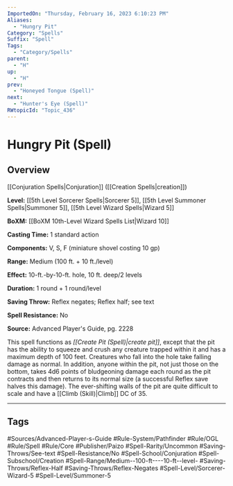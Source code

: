 ```yaml
---
ImportedOn: "Thursday, February 16, 2023 6:10:23 PM"
Aliases:
  - "Hungry Pit"
Category: "Spells"
Suffix: "Spell"
Tags:
  - "Category/Spells"
parent:
  - "H"
up:
  - "H"
prev:
  - "Honeyed Tongue (Spell)"
next:
  - "Hunter's Eye (Spell)"
RWtopicId: "Topic_436"
---
```

# Hungry Pit (Spell)
## Overview
[[Conjuration Spells|Conjuration]] ([[Creation Spells|creation]])

**Level:** [[5th Level Sorcerer Spells|Sorcerer 5]], [[5th Level Summoner Spells|Summoner 5]], [[5th Level Wizard Spells|Wizard 5]]

**BoXM:** [[BoXM 10th-Level Wizard Spells List|Wizard 10]]

**Casting Time:** 1 standard action

**Components:** V, S, F (miniature shovel costing 10 gp)

**Range:** Medium (100 ft. + 10 ft./level)

**Effect:** 10-ft.-by-10-ft. hole, 10 ft. deep/2 levels

**Duration:** 1 round + 1 round/level

**Saving Throw:** Reflex negates; Reflex half; see text

**Spell Resistance:** No

**Source:** Advanced Player's Guide, pg. 2228

This spell functions as *[[Create Pit (Spell)|create pit]]*, except that the pit has the ability to squeeze and crush any creature trapped within it and has a maximum depth of 100 feet. Creatures who fall into the hole take falling damage as normal. In addition, anyone within the pit, not just those on the bottom, takes 4d6 points of bludgeoning damage each round as the pit contracts and then returns to its normal size (a successful Reflex save halves this damage). The ever-shifting walls of the pit are quite difficult to scale and have a [[Climb (Skill)|Climb]] DC of 35.


---
## Tags
#Sources/Advanced-Player-s-Guide #Rule-System/Pathfinder #Rule/OGL #Rule/Spell #Rule/Core #Publisher/Paizo #Spell-Rarity/Uncommon #Saving-Throws/See-text #Spell-Resistance/No #Spell-School/Conjuration #Spell-Subschool/Creation #Spell-Range/Medium--100-ft----10-ft--level- #Saving-Throws/Reflex-Half #Saving-Throws/Reflex-Negates #Spell-Level/Sorcerer-Wizard-5 #Spell-Level/Summoner-5

